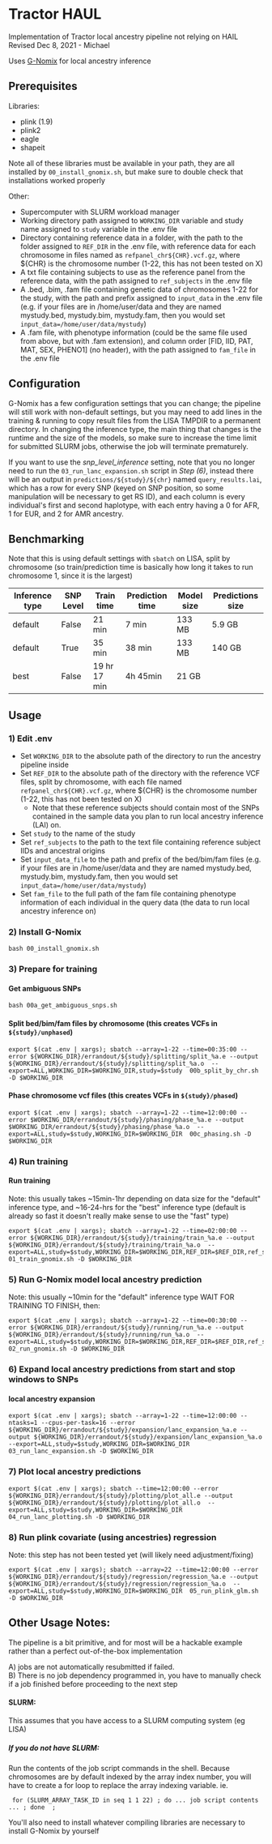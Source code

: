# Tractor HAUL
Implementation of Tractor local ancestry pipeline not relying on HAIL  
Revised Dec 8, 2021 - Michael

Uses [G-Nomix](https://github.com/AI-sandbox/gnomix) for local ancestry inference

## Prerequisites
Libraries:
- plink (1.9)
- plink2
- eagle
- shapeit

Note all of these libraries must be available in your path, they are all installed by `00_install_gnomix.sh`, but make sure to double check that installations worked properly

Other:
- Supercomputer with SLURM workload manager
- Working directory path assigned to `WORKING_DIR` variable and study name assigned to `study` variable in the .env file
- Directory containing reference data in a folder, with the path to the folder assigned to `REF_DIR` in the .env file, with reference data for each chromosome in files named as `refpanel_chr${CHR}.vcf.gz`, where ${CHR} is the chromosome number (1-22, this has not been tested on X)
- A txt file containing subjects to use as the reference panel from the reference data, with the path assigned to `ref_subjects` in the .env file
- A .bed, .bim, .fam file containing genetic data of chromosomes 1-22 for the study, with the path and prefix assigned to `input_data` in the .env file (e.g. if your files are in /home/user/data and they are named mystudy.bed, mystudy.bim, mystudy.fam, then you would set `input_data=/home/user/data/mystudy`)
- A .fam file, with phenotype information (could be the same file used from above, but with .fam extension), and column order [FID, IID, PAT, MAT, SEX, PHENO1] (no header), with the path assigned to `fam_file` in the .env file

## Configuration
G-Nomix has a few configuration settings that you can change; the pipeline will still work with non-default settings, but you may need to add lines in the training & running to copy result files from the LISA TMPDIR to a permanent directory. In changing the inference type, the main thing that changes is the runtime and the size of the models, so make sure to increase the time limit for submitted SLURM jobs, otherwise the job will terminate prematurely.

If you want to use the *snp_level_inference* setting, note that you no longer need to run the `03_run_lanc_expansion.sh` script in *Step (6)*, instead there will be an output in `predictions/${study}/${chr}` named `query_results.lai`, which has a row for every SNP (keyed on SNP position, so some manipulation will be necessary to get RS ID), and each column is every individual's first and second haplotype, with each entry having a 0 for AFR, 1 for EUR, and 2 for AMR ancestry.

## Benchmarking
Note that this is using default settings with `sbatch` on LISA, split by chromosome (so train/prediction time is basically how long it takes to run chromosome 1, since it is the largest)

| Inference type | SNP Level | Train time | Prediction time | Model size | Predictions size |
| --- | --- | --- | --- | --- | --- |
| default | False | 21 min | 7 min | 133 MB | 5.9 GB |
| default | True | 35 min | 38 min | 133 MB | 140 GB |
| best | False | 19 hr 17 min | 4h 45min | 21 GB |

## Usage
### 1) Edit .env
- Set `WORKING_DIR` to the absolute path of the directory to run the ancestry pipeline inside
- Set `REF_DIR` to the absolute path of the directory with the reference VCF files, split by chromosome, with each file named `refpanel_chr${CHR}.vcf.gz`, where ${CHR} is the chromosome number (1-22, this has not been tested on X)
    - Note that these reference subjects should contain most of the SNPs contained in the sample data you plan to run local ancestry inference (LAI) on.
- Set `study` to the name of the study
- Set `ref_subjects` to the path to the text file containing reference subject IIDs and ancestral origins
- Set `input_data_file` to the path and prefix of the bed/bim/fam files (e.g. if your files are in /home/user/data and they are named mystudy.bed, mystudy.bim, mystudy.fam, then you would set `input_data=/home/user/data/mystudy`)
- Set `fam_file` to the full path of the fam file containing phenotype information of each individual in the query data (the data to run local ancestry inference on)


### 2) Install G-Nomix
```
bash 00_install_gnomix.sh
```

### 3) Prepare for training

#### Get ambiguous SNPs
```
bash 00a_get_ambiguous_snps.sh
```

#### Split bed/bim/fam files by chromosome (this creates VCFs in `${study}/unphased`)
```
export $(cat .env | xargs); sbatch --array=1-22 --time=00:35:00 --error ${WORKING_DIR}/errandout/${study}/splitting/split_%a.e --output ${WORKING_DIR}/errandout/${study}/splitting/split_%a.o  --export=ALL,WORKING_DIR=$WORKING_DIR,study=$study  00b_split_by_chr.sh -D $WORKING_DIR
```

#### Phase chromosome vcf files (this creates VCFs in `${study}/phased`)
```
export $(cat .env | xargs); sbatch --array=1-22 --time=12:00:00 --error $WORKING_DIR/errandout/${study}/phasing/phase_%a.e --output $WORKING_DIR/errandout/${study}/phasing/phase_%a.o  --export=ALL,study=$study,WORKING_DIR=$WORKING_DIR  00c_phasing.sh -D $WORKING_DIR
```

### 4) Run training

#### Run training
Note: this usually takes ~15min-1hr depending on data size for the "default" inference type, and ~16-24-hrs for the "best" inference type (default is already so fast it doesn't really make sense to use the "fast" type)
```
export $(cat .env | xargs); sbatch --array=1-22 --time=02:00:00 --error ${WORKING_DIR}/errandout/${study}/training/train_%a.e --output ${WORKING_DIR}/errandout/${study}/training/train_%a.o  --export=ALL,study=$study,WORKING_DIR=$WORKING_DIR,REF_DIR=$REF_DIR,ref_subjects=$ref_subjects  01_train_gnomix.sh -D $WORKING_DIR
```

### 5) Run G-Nomix model local ancestry prediction
Note: this usually ~10min for the "default" inference type
WAIT FOR TRAINING TO FINISH, then:
```
export $(cat .env | xargs); sbatch --array=1-22 --time=00:30:00 --error ${WORKING_DIR}/errandout/${study}/running/run_%a.e --output ${WORKING_DIR}/errandout/${study}/running/run_%a.o  --export=ALL,study=$study,WORKING_DIR=$WORKING_DIR,REF_DIR=$REF_DIR,ref_subjects=$ref_subjects  02_run_gnomix.sh -D $WORKING_DIR
```

### 6) Expand local ancestry predictions from start and stop windows to SNPs

#### local ancestry expansion
```
export $(cat .env | xargs); sbatch --array=1-22 --time=12:00:00 --ntasks=1 --cpus-per-task=16 --error ${WORKING_DIR}/errandout/${study}/expansion/lanc_expansion_%a.e --output ${WORKING_DIR}/errandout/${study}/expansion/lanc_expansion_%a.o  --export=ALL,study=$study,WORKING_DIR=$WORKING_DIR  03_run_lanc_expansion.sh -D $WORKING_DIR
```

### 7) Plot local ancestry predictions
```
export $(cat .env | xargs); sbatch --time=12:00:00 --error ${WORKING_DIR}/errandout/${study}/plotting/plot_all.e --output ${WORKING_DIR}/errandout/${study}/plotting/plot_all.o  --export=ALL,study=$study,WORKING_DIR=$WORKING_DIR  04_run_lanc_plotting.sh -D $WORKING_DIR
```


### 8) Run plink covariate (using ancestries) regression
Note: this step has not been tested yet (will likely need adjustment/fixing)
```
export $(cat .env | xargs); sbatch --array=22 --time=12:00:00 --error ${WORKING_DIR}/errandout/${study}/regression/regression_%a.e --output ${WORKING_DIR}/errandout/${study}/regression/regression_%a.o  --export=ALL,study=$study,WORKING_DIR=$WORKING_DIR  05_run_plink_glm.sh -D $WORKING_DIR

```

## Other Usage Notes:  

The pipeline is a bit primitive, and for most will be a hackable example rather than a perfect out-of-the-box implementation

  A) jobs are not automatically resubmitted if failed.  
  B) There is no job dependency programmed in, you have to manually check if a job finished before proceeding to the next step  

#### SLURM:
 This assumes that you have access to a SLURM computing system (eg LISA)

##### If you do not have SLURM:  
   Run the contents of the job script commands in the shell. Because chromosomes are by default indexed by the array index number, you will have to create a for loop to replace the array indexing variable. ie.

     for (SLURM_ARRAY_TASK_ID in seq 1 1 22) ; do ... job script contents ... ; done  ;  

   You'll also need to install whatever compiling libraries are necessary to install G-Nomix by yourself
